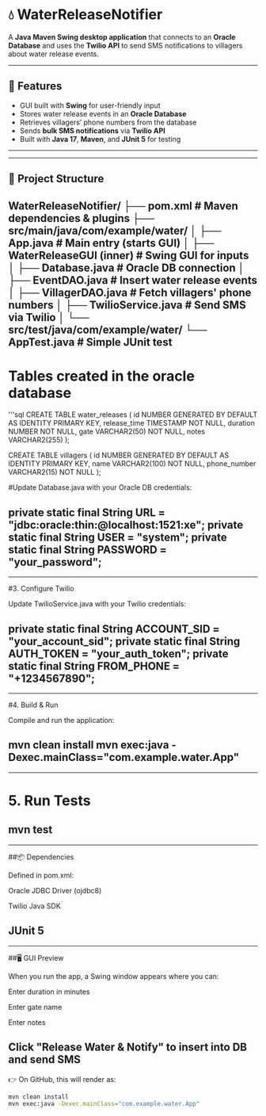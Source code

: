 # 💧 WaterReleaseNotifier

A **Java Maven Swing desktop application** that connects to an **Oracle Database** and uses the **Twilio API** to send SMS notifications to villagers about water release events.  

---

## 🚀 Features
- GUI built with **Swing** for user-friendly input  
- Stores water release events in an **Oracle Database**  
- Retrieves villagers’ phone numbers from the database  
- Sends **bulk SMS notifications** via **Twilio API**  
- Built with **Java 17**, **Maven**, and **JUnit 5** for testing  

---
---
## 📂 Project Structure

WaterReleaseNotifier/
├── pom.xml # Maven dependencies & plugins
├── src/main/java/com/example/water/
│ ├── App.java # Main entry (starts GUI)
│ ├── WaterReleaseGUI (inner) # Swing GUI for inputs
│ ├── Database.java # Oracle DB connection
│ ├── EventDAO.java # Insert water release events
│ ├── VillagerDAO.java # Fetch villagers' phone numbers
│ ├── TwilioService.java # Send SMS via Twilio
│
└── src/test/java/com/example/water/
└── AppTest.java # Simple JUnit test
---
# Tables created in the oracle database
'''sql
CREATE TABLE water_releases (
    id NUMBER GENERATED BY DEFAULT AS IDENTITY PRIMARY KEY,
    release_time TIMESTAMP NOT NULL,
    duration NUMBER NOT NULL,
    gate VARCHAR2(50) NOT NULL,
    notes VARCHAR2(255)
);

CREATE TABLE villagers (
    id NUMBER GENERATED BY DEFAULT AS IDENTITY PRIMARY KEY,
    name VARCHAR2(100) NOT NULL,
    phone_number VARCHAR2(15) NOT NULL
);


#Update Database.java with your Oracle DB credentials:

private static final String URL = "jdbc:oracle:thin:@localhost:1521:xe";
private static final String USER = "system";
private static final String PASSWORD = "your_password";
---
---
#3. Configure Twilio

Update TwilioService.java with your Twilio credentials:

private static final String ACCOUNT_SID = "your_account_sid";
private static final String AUTH_TOKEN = "your_auth_token";
private static final String FROM_PHONE = "+1234567890"; 
---
---
#4. Build & Run

Compile and run the application:

mvn clean install
mvn exec:java -Dexec.mainClass="com.example.water.App"
---
---
# 5. Run Tests
mvn test
---
---
##📦 Dependencies

Defined in pom.xml:

Oracle JDBC Driver (ojdbc8)

Twilio Java SDK

JUnit 5
---
---
##🖥️ GUI Preview

When you run the app, a Swing window appears where you can:

Enter duration in minutes

Enter gate name

Enter notes

Click "Release Water & Notify" to insert into DB and send SMS
---

👉 On GitHub, this will render as:

```bash
mvn clean install
mvn exec:java -Dexec.mainClass="com.example.water.App"



